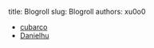title: Blogroll
slug: Blogroll
authors: xu0o0

* [cubarco](https://cubarco.org/)
* [Danielhu](http://hustdanielhu.com)
